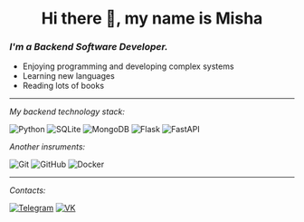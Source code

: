 <h1 align="center"> Hi there 👋, my name is Misha </h1>
  
### _I'm a Backend Software Developer._
- Enjoying programming and developing complex systems
- Learning new languages
- Reading lots of books 

---

_My backend technology stack:_  

![Python](https://img.shields.io/badge/Python-black?style=flat-square&logo=python&logoColor=yellow)
![SQLite](https://img.shields.io/badge/SQLite-black?style=flat-square&logo=sqlite&logoColor=blue)
![MongoDB](https://img.shields.io/badge/MongoDB-black?style=flat-square&logo=mongodb&logoColor=green)
![Flask](https://img.shields.io/badge/Flask-black?style=flat-square&logo=flask&logoColor=white)
![FastAPI](https://img.shields.io/badge/FastAPI-black?style=flat&logo=fastapi&logoColor=green)


_Another insruments:_

![Git](https://img.shields.io/badge/Git-black?style=flat&logo=git&logoColor=red) 
![GitHub](https://img.shields.io/badge/GitHub-black?style=flat&logo=github&logoColor=white)
![Docker](https://img.shields.io/badge/Docker-black?style=flat&logo=docker&logoColor=blue)

___

_Contacts:_

[![Telegram](https://img.shields.io/badge/Telegram-black?style=flat&logo=telegram&logoColor=blue)](https://t.me/opi4m)
[![VK](https://img.shields.io/badge/VK-black?style=flat&logo=vk&logoColor=blue)](https://vk.com/michael1216)
